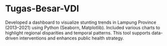 # Tugas-Besar-VDI
Developed a dashboard to visualize stunting trends in Lampung Province (2013–2021) using Python (Seaborn, Matplotlib). Included various charts to highlight regional disparities and temporal patterns. This tool supports data-driven interventions and enhances public health strategy.
